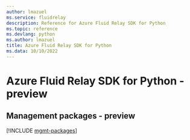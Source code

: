 ```yaml
---
author: lmazuel
ms.service: fluidrelay
description: Reference for Azure Fluid Relay SDK for Python
ms.topic: reference
ms.devlang: python
ms.author: lmazuel
title: Azure Fluid Relay SDK for Python
ms.data: 10/10/2022
---
```

# Azure Fluid Relay SDK for Python - preview

## Management packages - preview
[!INCLUDE [mgmt-packages](fluid-relay-mgmt-index.md)]